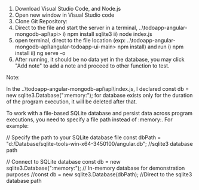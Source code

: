 1) Download Visual Studio Code, and Node.js
2) Open new window in Visual Studio code
3) Clone Git Repository:
4) Direct to the file and start the server in a terminal, ..\todoapp-angular-mongodb-api\api> 
  i) npm install sqlite3
  ii) node index.js
5) open terminal, direct to the file location (exp: ..\todoapp-angular-mongodb-api\angular-todoapp-ui-main> npm install) and run 
  i) npm install 
  ii) ng serve -o
6) After running, it should be no data yet in the database, you may click  "Add note" to add a note and proceed to other function to test.

Note:

In the ..\todoapp-angular-mongodb-api\api\index.js,
I declared const db = new sqlite3.Database(":memory:"); for database exists only for the duration of the program execution, it will be deleted after that.

To work with a file-based SQLite database and persist data across program executions, you need to specify a file path instead of :memory:. For example:

// Specify the path to your SQLite database file
const dbPath = "d:/Database/sqlite-tools-win-x64-3450100/angular.db"; //sqlite3 database path

// Connect to SQLite database
const db = new sqlite3.Database(":memory:"); // In-memory database for demonstration purposes
//const db = new sqlite3.Database(dbPath); //Direct to the sqlite3 database path
